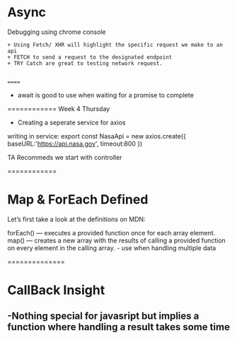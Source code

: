 # Async

Debugging using chrome console

    + Using Fetch/ XHR will highlight the specific request we make to an api
    + FETCH to send a request to the designated endpoint
    + TRY Catch are great to testing network request.


    ====


- await is good to use when waiting for a promise to complete




============
Week 4 Thursday 

+ Creating a seperate service for axios 

writing in service: 
    export const NasaApi = new axios.create({
        baseURL:'https://api.nasa.gov',
        timeout:800
    })

 TA Recommeds we start with controller 

============

 # Map & ForEach Defined
Let’s first take a look at the definitions on MDN:

forEach() — executes a provided function once for each array element.
map() — creates a new array with the results of calling a provided function on every element in the calling array.
            - use when handling multiple data 

==============
# CallBack Insight
-Nothing special for javasript but implies a function where handling a result takes some time 
-